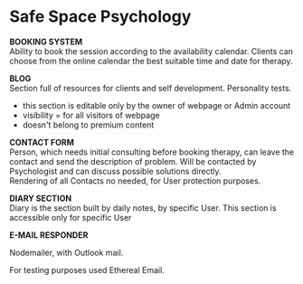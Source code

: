 # Safe Space Psychology
__BOOKING SYSTEM__
<br>
Ability to book the session according to the availability calendar. 
Clients can choose from the online calendar the best suitable time and date for therapy.

__BLOG__
<br>
Section full of resources for clients and self development.
Personality tests.


- this section is editable only by the owner of webpage or Admin account
- visibility = for all visitors of webpage
- doesn't belong to premium content 


__CONTACT FORM__
<br>
Person, which needs initial consulting before booking therapy, can leave the contact and send the description of problem. Will be contacted by Psychologist and can discuss possible solutions directly.
<br>
Rendering of all Contacts no needed, for User protection purposes.

__DIARY SECTION__
<br>
Diary is the section built by daily notes, by specific User. 
This section is accessible only for specific User

__E-MAIL RESPONDER__

Nodemailer, with Outlook mail.

For testing purposes used Ethereal Email.





